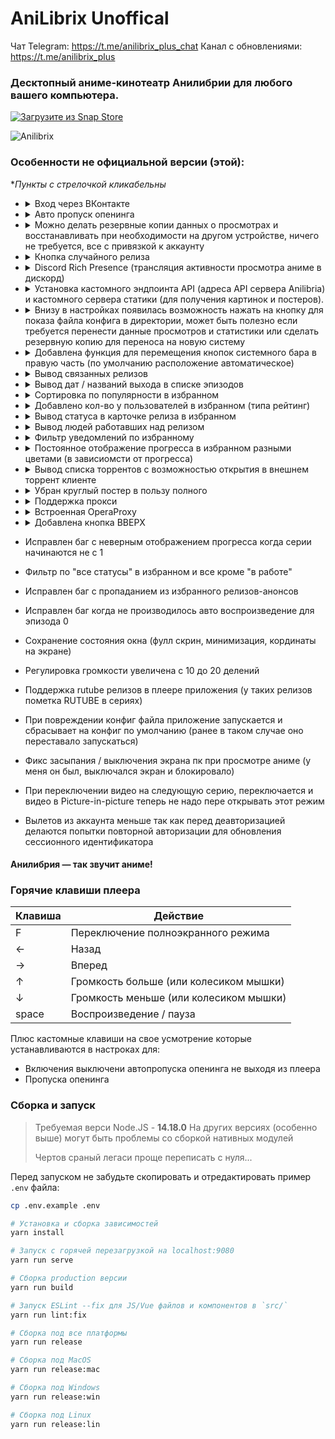 # AniLibrix Unoffical

Чат Telegram: https://t.me/anilibrix_plus_chat
Канал с обновлениями: https://t.me/anilibrix_plus

### Десктопный аниме-кинотеатр Анилибрии для любого вашего компьютера.

[![Загрузите из Snap Store](https://snapcraft.io/static/images/badges/ru/snap-store-black.svg)](https://snapcraft.io/anilibrix-plus)

![Anilibrix](https://raw.githubusercontent.com/pavloniym/anilibrix/master/.github/assets/anilibrix.png)

### Особенности не официальной версии (этой):
*_Пункты с стрелочкой кликабельны_

*
  <details>
   <summary>Вход через ВКонтакте</summary>

   ![img.png](./assets/img.png)

  </details>
*
  <details>
   <summary>Авто пропуск опенинга</summary>

  ![img.png](./assets/opening-skip.png)
  ![img.png](./assets/opening-skip2.png)

  </details>
*
  <details>
   <summary>Можно делать резервные копии данных о просмотрах и восстанавливать при необходимости
  на другом устройстве, ничего не требуется, все с привязкой к аккаунту</summary>

  ![img.png](./assets/snaps.png)

  </details>

*
  <details>
   <summary>Кнопка случайного релиза</summary>

  ![img.png](./assets/rand.png)

  </details>

*
  <details>
   <summary>Discord Rich Presence (трансляция активности просмотра аниме в дискорд)</summary>

  > - Показывает иконку приложения когда запущено приложение и постер и информацию о просматриваемом релизе:
  >  - Номер текущей серии
  >  - Общее кол-во серий
  >  - Название
  >  - Ссылка на релиз
  >  - Ссылка на сайт либрии
  >  - Сколько осталось времени до конца серии
  >    ![img.png](./assets/drpc.png)

   </details>

*
  <details>
   <summary>Установка кастомного эндпоинта API (адреса API сервера Anilibria) и
  кастомного сервера статики (для получения картинок и постеров).</summary>

  > Можно выбрать один из списка или же ввести какой-то свой.
  > Может быть удобно если кого-то сервер недоступен и заблокирован провайдером.
  > ![img.png](./assets/endpoint.png)

  </details>

*
  <details>
   <summary>Внизу в настройках появилась возможность нажать на кнопку для показа файла конфига
  в директории, может быть полезно если требуется перенести данные просмотров
  и статистики или сделать резервную копию для переноса на новую систему</summary>

  > ![img.png](./assets/showconfig.png)

  </details>

*
  <details>
   <summary>Добавлена функция для перемещения кнопок системного бара в правую часть
  (по умолчанию расположение автоматическое)</summary>

  > ![img.png](./assets/win_buttons.png)

  </details>

*
  <details>
   <summary>Вывод связанных релизов</summary>

  > ![img.png](./assets/fran.png)

  </details>

*
  <details>
   <summary>Вывод дат / названий выхода в списке эпизодов</summary>

  > ![img.png](./assets/dates.png)

  </details>

*
  <details>
   <summary>Сортировка по популярности в избранном</summary>

  > ![img.png](./assets/fav_pop.png)

  </details>

*
  <details>
   <summary>Добавлено кол-во у пользователей в избранном (типа рейтинг)</summary>

  > ![img.png](./assets/fav_rating.png)
  > ![img.png](./assets/last_rating.png)

  </details>

*
  <details>
   <summary>Вывод статуса в карточке релиза в избранном</summary>

  > ![img.png](./assets/status.png)

  </details>

*
  <details>
   <summary>Вывод людей работавших над релизом</summary>

  > ![img.png](./assets/team.png)

  </details>

*
  <details>
   <summary>Фильтр уведомлений по избранному</summary>

  > ![img.png](./assets/notify_fav.png)

  </details>

*
  <details>
   <summary>Постоянное отображение прогресса в избранном разными цветами (в зависиомсти от прогресса)</summary>

  > ![img.png](./assets/fav_progress.png)

  </details>

*
  <details>
   <summary>Вывод списка торрентов с возможностью открытия в внешнем торрент клиенте</summary>

  > ![img.png](./assets/torrents.png)

  </details>

*
  <details>
   <summary>Убран круглый постер в пользу полного</summary>

  > ![img.png](./assets/poster.png)

  </details>

*
  <details>
   <summary>Поддержка прокси</summary>

  > [Подробнее](https://github.com/AnimeHaze/anilibrix-plus/releases/tag/v1.4.3-ext.11)
  ![img.png](./assets/poster.png)

  </details>

*
  <details>
   <summary>Встроенная OperaProxy</summary>

  > Github: [OperaProxy](https://github.com/Snawoot/opera-proxy)
  > ![img.png](./assets/operaproxy.png)

  </details>

*
  <details>
   <summary>Добавлена кнопка ВВЕРХ</summary>

   > ![img.png](./assets/up.png)

  </details>

* Исправлен баг с неверным отображением прогресса когда серии начинаются не с 1
* Фильтр по "все статусы" в избранном и все кроме "в работе"
* Исправлен баг с пропаданием из избранного релизов-анонсов
* Исправлен баг когда не производилось авто воспроизведение для эпизода 0
* Сохранение состояния окна (фулл скрин, минимизация, кординаты на экране)
* Регулировка громкости увеличена с 10 до 20 делений
* Поддержка rutube релизов в плеере приложения (у таких релизов пометка RUTUBE в сериях)
* При повреждении конфиг файла приложение запускается и
  сбрасывает на конфиг по умолчанию (ранее в таком случае оно переставало запускаться)
* Фикс засыпания / выключения экрана пк при просмотре аниме
  (у меня он был, выключался экран и блокировало)
*  При переключении видео на следующую серию, переключается
   и видео в Picture-in-picture теперь не надо пере открывать этот режим
* Вылетов из аккаунта меньше так как перед деавторизацией делаются попытки
  повторной авторизации для обновления сессионного идентификатора

#### Анилибрия — так звучит аниме!

### Горячие клавиши плеера

| Клавиша | Действие                               |
|---------|----------------------------------------|
| F       | Переключение полноэкранного режима     |
| ←       | Назад                                  |
| →       | Вперед                                 |
| ↑       | Громкость больше (или колесиком мышки) |
| ↓       | Громкость меньше (или колесиком мышки) |
| space   | Воспроизведение / пауза                |

Плюс кастомные клавиши на свое усмотрение которые устанавливаются в настроках для:
- Включения выключени автопропуска опенинга не выходя из плеера
- Пропуска опенинга

### Сборка и запуск

> Требуемая верси Node.JS - **14.18.0**
> На других версиях (особенно выше) могут быть проблемы со сборкой нативных модулей
>
> Чертов сраный легаси проще переписать с нуля...

Перед запуском не забудьте скопировать и отредактировать пример `.env` файла:

``` bash
cp .env.example .env
```

``` bash
# Установка и сборка зависимостей
yarn install

# Запуск с горячей перезагрузкой на localhost:9080
yarn run serve

# Сборка production версии
yarn run build

# Запуск ESLint --fix для JS/Vue файлов и компонентов в `src/`
yarn run lint:fix

# Сборка под все платформы
yarn run release

# Сборка под MacOS
yarn run release:mac

# Сборка под Windows
yarn run release:win

# Сборка под Linux
yarn run release:lin
```
